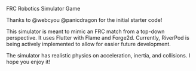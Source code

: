 FRC Robotics Simulator Game

Thanks to 
@webcyou
@panicdragon
for the initial starter code!

This simulator is meant to mimic an FRC match from a top-down perspective. It uses Flutter with Flame and Forge2d. 
Currently, RiverPod is being actively implemented to allow for easier future development.

The simulator has realistic physics on acceleration, inertia, and collisions. 
I hope you enjoy it!
